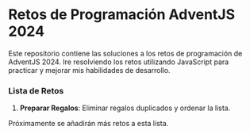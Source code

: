 # Retos de Programación AdventJS 2024

Este repositorio contiene las soluciones a los retos de programación de AdventJS 2024.
Ire resolviendo los retos utilizando JavaScript para practicar y mejorar mis habilidades de desarrollo.

### Lista de Retos

1. **Preparar Regalos**: Eliminar regalos duplicados y ordenar la lista.

Próximamente se añadirán más retos a esta lista.